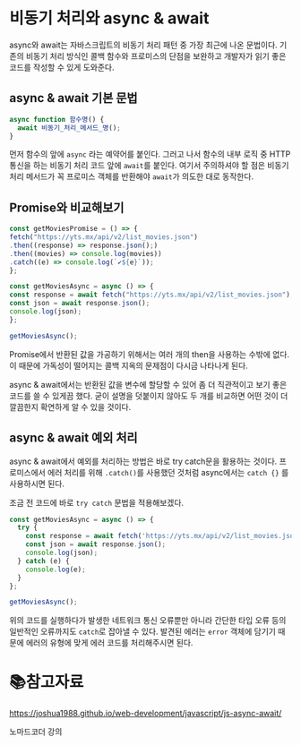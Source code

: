 # 비동기 처리와 async & await

async와 await는 자바스크립트의 비동기 처리 패턴 중 가장 최근에 나온 문법이다. 기존의 비동기 처리 방식인 콜백 함수와 프로미스의 단점을 보완하고 개발자가 읽기 좋은 코드를 작성할 수 있게 도와준다.

## async & await 기본 문법

```js
async function 함수명() {
  await 비동기_처리_메서드_명();
}
```

먼저 함수의 앞에 `async` 라는 예약어를 붙인다. 그러고 나서 함수의 내부 로직 중 HTTP 통신을 하는 비동기 처리 코드 앞에 `await`를 붙인다. 여기서 주의하셔야 할 점은 비동기 처리 메서드가 꼭 프로미스 객체를 반환해야 `await`가 의도한 대로 동작한다.

## Promise와 비교해보기

```javascript
const getMoviesPromise = () => {
fetch("https://yts.mx/api/v2/list_movies.json")
.then((response) => response.json();)
.then((movies) => console.log(movies))
.catch((e) => console.log(`✔${e}`));
};

const getMoviesAsync = async () => {
const response = await fetch("https://yts.mx/api/v2/list_movies.json");
const json = await response.json();
console.log(json);
};

getMoviesAsync();
```

Promise에서 반환된 값을 가공하기 위해서는 여러 개의 then을 사용하는 수밖에 없다. 이 때문에 가독성이 떨어지는 콜백 지옥의 문제점이 다시금 나타나게 된다.

async & await에서는 반환된 값을 변수에 할당할 수 있어 좀 더 직관적이고 보기 좋은 코드를 쓸 수 있게끔 했다. 굳이 설명을 덧붙이지 않아도 두 개를 비교하면 어떤 것이 더 깔끔한지 확연하게 알 수 있을 것이다.

## async & await 예외 처리

async & await에서 예외를 처리하는 방법은 바로 try catch문을 활용하는 것이다. 프로미스에서 에러 처리를 위해 `.catch()`를 사용했던 것처럼 async에서는 `catch {}` 를 사용하시면 된다.

조금 전 코드에 바로 `try catch` 문법을 적용해보겠다.

```javascript
const getMoviesAsync = async () => {
  try {
    const response = await fetch('https://yts.mx/api/v2/list_movies.json');
    const json = await response.json();
    console.log(json);
  } catch (e) {
    console.log(e);
  }
};

getMoviesAsync();
```

위의 코드를 실행하다가 발생한 네트워크 통신 오류뿐만 아니라 간단한 타입 오류 등의 일반적인 오류까지도 `catch`로 잡아낼 수 있다. 발견된 에러는 `error` 객체에 담기기 때문에 에러의 유형에 맞게 에러 코드를 처리해주시면 된다.

# :books:참고자료

https://joshua1988.github.io/web-development/javascript/js-async-await/

노마드코더 강의
